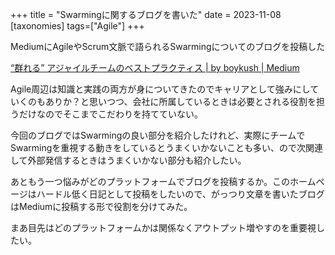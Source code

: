 +++
title = "Swarmingに関するブログを書いた"
date = 2023-11-08
[taxonomies]
tags=["Agile"]
+++

MediumにAgileやScrum文脈で語られるSwarmingについてのブログを投稿した

[“群れる” アジャイルチームのベストプラクティス  | by boykush  | Medium](https://medium.com/@boykush/b2f002831d18)

Agile周辺は知識と実践の両方が身についてきたのでキャリアとして強みにしていくのもありか？と思いつつ、会社に所属しているときは必要とされる役割を担うだけなのでそこまでこだわりを持てていない。

今回のブログではSwarmingの良い部分を紹介したけれど、実際にチームでSwarmingを重視する動きをしているとうまくいかないことも多い、ので次関連して外部発信するときはうまくいかない部分も紹介したい。

あともう一つ悩みがどのプラットフォームでブログを投稿するか。このホームページはハードル低く日記として投稿をしたいので、がっつり文章を書いたブログはMediumに投稿する形で役割を分けてみた。

まあ目先はどのプラットフォームかは関係なくアウトプット増やすのを重要視したい。
